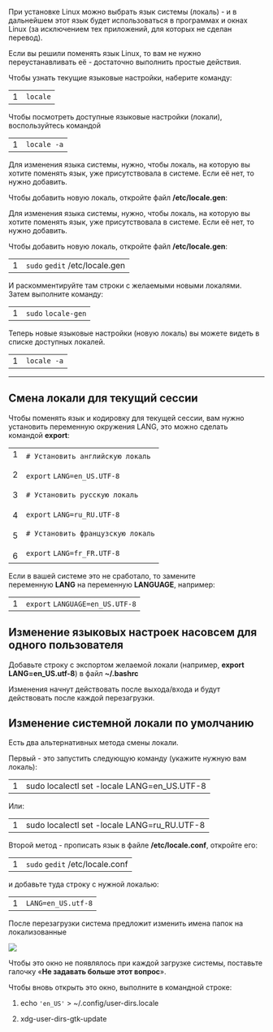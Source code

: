 При установке Linux можно выбрать язык системы (локаль) - и в дальнейшем этот язык будет использоваться в программах и окнах Linux (за исключением тех приложений, для которых не сделан перевод).

Если вы решили поменять язык Linux, то вам не нужно переустанавливать её - достаточно выполнить простые действия.

Чтобы узнать текущие языковые настройки, наберите команду:

|   |   |
|---|---|
|1|`locale`|

Чтобы посмотреть доступные языковые настройки (локали), воспользуйтесь командой

|   |   |
|---|---|
|1|`locale -a`|

Для изменения языка системы, нужно, чтобы локаль, на которую вы хотите поменять язык, уже присутствовала в системе. Если её нет, то нужно добавить.

Чтобы добавить новую локаль, откройте файл **/etc/locale.gen**:

Для изменения языка системы, нужно, чтобы локаль, на которую вы хотите поменять язык, уже присутствовала в системе. Если её нет, то нужно добавить.

Чтобы добавить новую локаль, откройте файл **/etc/locale.gen**:

|   |   |
|---|---|
|1|`sudo` `gedit` /etc/locale.gen|

И раскомментируйте там строки с желаемыми новыми локалями. Затем выполните команду:

|   |   |
|---|---|
|1|`sudo` `locale-gen`|

Теперь новые языковые настройки (новую локаль) вы можете видеть в списке доступных локалей.

|   |   |
|---|---|
|1|`locale -a`|

---

## Смена локали для текущий сессии  

Чтобы поменять язык и кодировку для текущей сессии, вам нужно установить переменную окружения LANG, это можно сделать командой **export**:

|   |   |
|---|---|
|1<br><br>2<br><br>3<br><br>4<br><br>5<br><br>6|`# Установить английскую локаль`<br><br>`export` `LANG=en_US.UTF-8`<br><br>`# Установить русскую локаль`<br><br>`export` `LANG=ru_RU.UTF-8`<br><br>`# Установить французскую локаль`<br><br>`export` `LANG=fr_FR.UTF-8`|

Если в вашей системе это не сработало, то замените переменную **LANG** на переменную **LANGUAGE**, например:

|   |   |
|---|---|
|1|`export` `LANGUAGE=en_US.UTF-8`|

## Изменение языковых настроек насовсем для одного пользователя  

Добавьте строку с экспортом желаемой локали (например, **export LANG=en_US.utf-8**) в файл **~/.bashrc**

Изменения начнут действовать после выхода/входа и будут действовать после каждой перезагрузки.

## Изменение системной локали по умолчанию  

Есть два альтернативных метода смены локали.

Первый - это запустить следующую команду (укажите нужную вам локаль):

|   |   |
|---|---|
|1|sudo localectl set -locale LANG=en_US.UTF-8|

Или:


|   |   |
|---|---|
|1|sudo localectl set -locale LANG=ru_RU.UTF-8|

Второй метод - прописать язык в файле **/etc/locale.conf**, откройте его:

|   |   |
|---|---|
|1|`sudo` `gedit` /etc/locale.conf|

и добавьте туда строку с нужной локалью:

|   |   |
|---|---|
|1|`LANG=en_US.utf-8`|

После перезагрузки система предложит изменить имена папок на локализованные

![](Pasted%20image%2020231125170642.png)

Чтобы это окно не появлялось при каждой загрузке системы, поставьте галочку «**Не задавать больше этот вопрос**».

Чтобы вновь открыть это окно, выполните в командной строке:

1. echo `'en_US'` > ~/.config/user-dirs.locale

2. xdg-user-dirs-gtk-update
